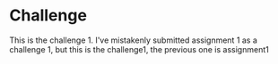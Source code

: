 # Challenge
This is the challenge 1. I've mistakenly submitted assignment 1 as a challenge 1, but this is the challenge1, the previous one is assignment1
